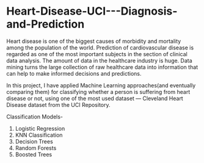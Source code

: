 # Heart-Disease-UCI---Diagnosis-and-Prediction

Heart disease is one of the biggest causes of morbidity and mortality among the population of the world. Prediction of cardiovascular disease is regarded as one of the most important subjects in the section of clinical data analysis. The amount of data in the healthcare industry is huge. Data mining turns the large collection of raw healthcare data into information that can help to make informed decisions and predictions.

In this project, I have applied Machine Learning approaches(and eventually comparing them) for classifying whether a person is suffering from heart disease or not, using one of the most used dataset — Cleveland Heart Disease dataset from the UCI Repository.

Classification Models-
1) Logistic Regression
2) KNN Classification
3) Decision Trees
4) Random Forests
5) Boosted Trees


